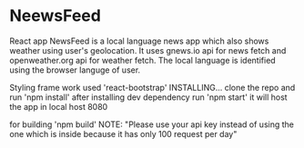 # NeewsFeed
React app
NewsFeed is a local language news app which also shows weather using user's geolocation.
It uses gnews.io api for news fetch and openweather.org api for weather fetch.
The local language is identified using the browser languge of user.

Styling frame work used 'react-bootstrap'
INSTALLING...
clone the repo and run 
'npm install' 
after installing dev dependency
run 
'npm start'
it will host the app in local host 8080

for building 'npm build'
NOTE: "Please use your api key instead of using the one which is inside because it has only 100 request per day"
